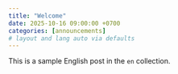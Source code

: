 ```yaml
---
title: "Welcome"
date: 2025-10-16 09:00:00 +0700
categories: [announcements]
# layout and lang auto via defaults
---
```

This is a sample English post in the `en` collection.
